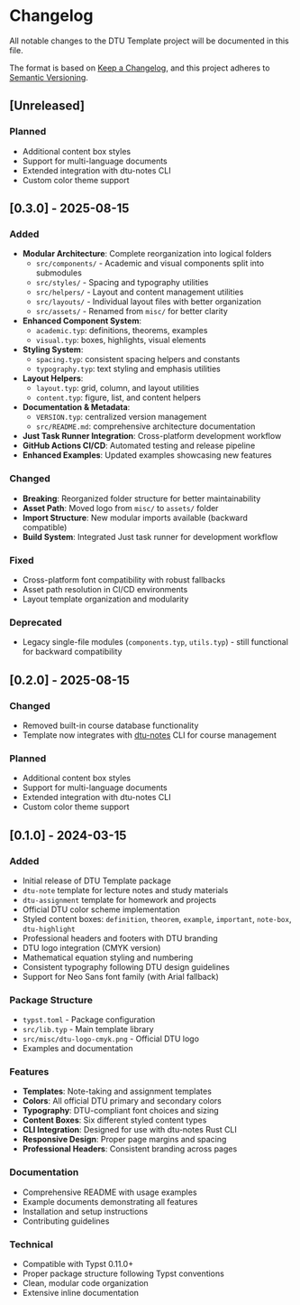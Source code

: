 # Changelog

All notable changes to the DTU Template project will be documented in this file.

The format is based on [Keep a Changelog](https://keepachangelog.com/en/1.0.0/),
and this project adheres to [Semantic Versioning](https://semver.org/spec/v2.0.0.html).

## [Unreleased]

### Planned

- Additional content box styles
- Support for multi-language documents
- Extended integration with dtu-notes CLI
- Custom color theme support

## [0.3.0] - 2025-08-15

### Added

- **Modular Architecture**: Complete reorganization into logical folders
  - `src/components/` - Academic and visual components split into submodules
  - `src/styles/` - Spacing and typography utilities
  - `src/helpers/` - Layout and content management utilities
  - `src/layouts/` - Individual layout files with better organization
  - `src/assets/` - Renamed from `misc/` for better clarity
- **Enhanced Component System**:
  - `academic.typ`: definitions, theorems, examples
  - `visual.typ`: boxes, highlights, visual elements
- **Styling System**:
  - `spacing.typ`: consistent spacing helpers and constants
  - `typography.typ`: text styling and emphasis utilities
- **Layout Helpers**:
  - `layout.typ`: grid, column, and layout utilities
  - `content.typ`: figure, list, and content helpers
- **Documentation & Metadata**:
  - `VERSION.typ`: centralized version management
  - `src/README.md`: comprehensive architecture documentation
- **Just Task Runner Integration**: Cross-platform development workflow
- **GitHub Actions CI/CD**: Automated testing and release pipeline
- **Enhanced Examples**: Updated examples showcasing new features

### Changed

- **Breaking**: Reorganized folder structure for better maintainability
- **Asset Path**: Moved logo from `misc/` to `assets/` folder
- **Import Structure**: New modular imports available (backward compatible)
- **Build System**: Integrated Just task runner for development workflow

### Fixed

- Cross-platform font compatibility with robust fallbacks
- Asset path resolution in CI/CD environments
- Layout template organization and modularity

### Deprecated

- Legacy single-file modules (`components.typ`, `utils.typ`) - still functional for backward compatibility

## [0.2.0] - 2025-08-15

### Changed

- Removed built-in course database functionality
- Template now integrates with [dtu-notes](https://github.com/HollowNumber/dtu-notes) CLI for course management

### Planned

- Additional content box styles
- Support for multi-language documents
- Extended integration with dtu-notes CLI
- Custom color theme support

## [0.1.0] - 2024-03-15

### Added

- Initial release of DTU Template package
- `dtu-note` template for lecture notes and study materials
- `dtu-assignment` template for homework and projects
- Official DTU color scheme implementation
- Styled content boxes: `definition`, `theorem`, `example`, `important`, `note-box`, `dtu-highlight`
- Professional headers and footers with DTU branding
- DTU logo integration (CMYK version)
- Mathematical equation styling and numbering
- Consistent typography following DTU design guidelines
- Support for Neo Sans font family (with Arial fallback)

### Package Structure

- `typst.toml` - Package configuration
- `src/lib.typ` - Main template library
- `src/misc/dtu-logo-cmyk.png` - Official DTU logo
- Examples and documentation

### Features

- **Templates**: Note-taking and assignment templates
- **Colors**: All official DTU primary and secondary colors
- **Typography**: DTU-compliant font choices and sizing
- **Content Boxes**: Six different styled content types
- **CLI Integration**: Designed for use with dtu-notes Rust CLI
- **Responsive Design**: Proper page margins and spacing
- **Professional Headers**: Consistent branding across pages

### Documentation

- Comprehensive README with usage examples
- Example documents demonstrating all features
- Installation and setup instructions
- Contributing guidelines

### Technical

- Compatible with Typst 0.11.0+
- Proper package structure following Typst conventions
- Clean, modular code organization
- Extensive inline documentation
